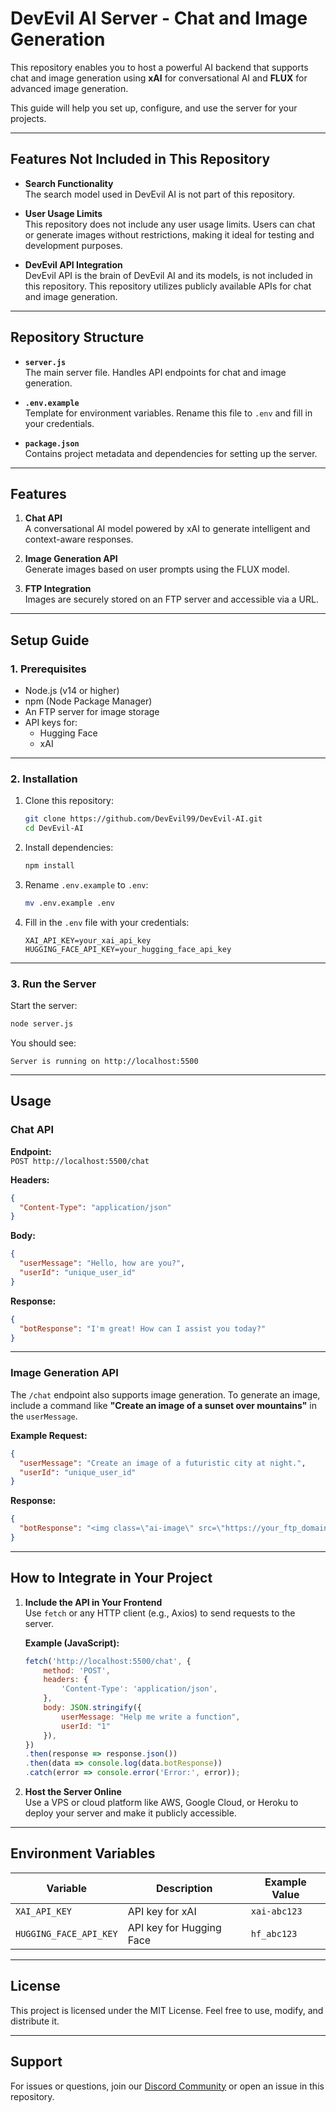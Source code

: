 # **DevEvil AI Server - Chat and Image Generation**

This repository enables you to host a powerful AI backend that supports chat and image generation using **xAI** for conversational AI and **FLUX** for advanced image generation. 

This guide will help you set up, configure, and use the server for your projects.

---

## **Features Not Included in This Repository**

- **Search Functionality**  
    The search model used in DevEvil AI is not part of this repository.

- **User Usage Limits**  
  This repository does not include any user usage limits. Users can chat or generate images without restrictions, making it ideal for testing and development purposes.

- **DevEvil API Integration**  
  DevEvil API is the brain of DevEvil AI and its models, is not included in this repository. This repository utilizes publicly available APIs for chat and image generation.

---

## **Repository Structure**

- **`server.js`**  
  The main server file. Handles API endpoints for chat and image generation.
  
- **`.env.example`**  
  Template for environment variables. Rename this file to `.env` and fill in your credentials.

- **`package.json`**  
  Contains project metadata and dependencies for setting up the server.

---

## **Features**

1. **Chat API**  
   A conversational AI model powered by xAI to generate intelligent and context-aware responses.

2. **Image Generation API**  
   Generate images based on user prompts using the FLUX model.

3. **FTP Integration**  
   Images are securely stored on an FTP server and accessible via a URL.

---

## **Setup Guide**

### **1. Prerequisites**
- Node.js (v14 or higher)
- npm (Node Package Manager)
- An FTP server for image storage
- API keys for:
  - Hugging Face
  - xAI 

---

### **2. Installation**

1. Clone this repository:
   ```bash
   git clone https://github.com/DevEvil99/DevEvil-AI.git
   cd DevEvil-AI
   ```

2. Install dependencies:
   ```bash
   npm install
   ```

3. Rename `.env.example` to `.env`:
   ```bash
   mv .env.example .env
   ```

4. Fill in the `.env` file with your credentials:
   ```env
   XAI_API_KEY=your_xai_api_key
   HUGGING_FACE_API_KEY=your_hugging_face_api_key
   ```

---

### **3. Run the Server**

Start the server:
```bash
node server.js
```

You should see:
```
Server is running on http://localhost:5500
```

---

## **Usage**

### **Chat API**

**Endpoint:**  
`POST http://localhost:5500/chat`

**Headers:**
```json
{
  "Content-Type": "application/json"
}
```

**Body:**
```json
{
  "userMessage": "Hello, how are you?",
  "userId": "unique_user_id"
}
```

**Response:**
```json
{
  "botResponse": "I'm great! How can I assist you today?"
}
```

---

### **Image Generation API**

The `/chat` endpoint also supports image generation. To generate an image, include a command like **"Create an image of a sunset over mountains"** in the `userMessage`.

**Example Request:**
```json
{
  "userMessage": "Create an image of a futuristic city at night.",
  "userId": "unique_user_id"
}
```

**Response:**
```json
{
  "botResponse": "<img class=\"ai-image\" src=\"https://your_ftp_domain/unique_image_name.png\" alt=\"Generated Image\" />"
}
```

---

## **How to Integrate in Your Project**

1. **Include the API in Your Frontend**  
   Use `fetch` or any HTTP client (e.g., Axios) to send requests to the server.

   **Example (JavaScript):**
   ```javascript
   fetch('http://localhost:5500/chat', {
       method: 'POST',
       headers: {
           'Content-Type': 'application/json',
       },
       body: JSON.stringify({
           userMessage: "Help me write a function",
           userId: "1"
       }),
   })
   .then(response => response.json())
   .then(data => console.log(data.botResponse))
   .catch(error => console.error('Error:', error));
   ```

2. **Host the Server Online**  
   Use a VPS or cloud platform like AWS, Google Cloud, or Heroku to deploy your server and make it publicly accessible.

---

## **Environment Variables**

| Variable              | Description                                      | Example Value               |
|-----------------------|--------------------------------------------------|-----------------------------|
| `XAI_API_KEY`         | API key for xAI            | `xai-abc123`                |
| `HUGGING_FACE_API_KEY`| API key for Hugging Face                         | `hf_abc123`                |


---

## **License**

This project is licensed under the MIT License. Feel free to use, modify, and distribute it.

---

## **Support**

For issues or questions, join our [Discord Community](https://dsc.gg/devevil) or open an issue in this repository.
